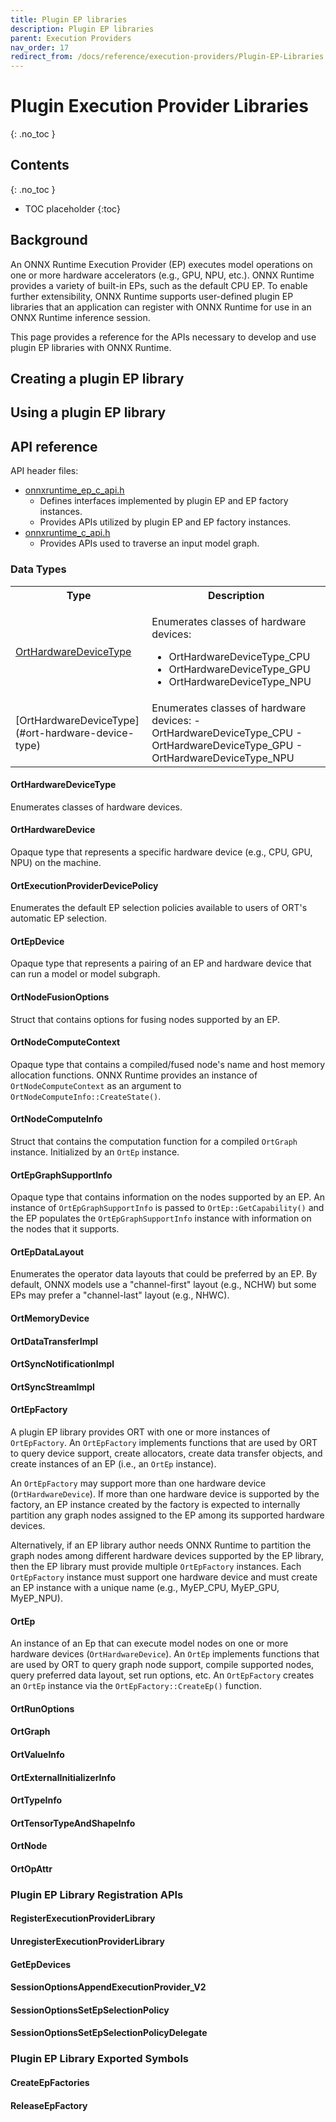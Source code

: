 ```yaml
---
title: Plugin EP libraries
description: Plugin EP libraries
parent: Execution Providers
nav_order: 17
redirect_from: /docs/reference/execution-providers/Plugin-EP-Libraries
---
```


# Plugin Execution Provider Libraries
{: .no_toc }

## Contents
{: .no_toc }

* TOC placeholder
{:toc}

## Background
An ONNX Runtime Execution Provider (EP) executes model operations on one or more hardware accelerators (e.g., GPU, NPU, etc.). ONNX Runtime provides a variety of built-in EPs, such as the default CPU EP. To enable further extensibility, ONNX Runtime supports user-defined plugin EP libraries that an application can register with ONNX Runtime for use in an ONNX Runtime inference session.<br/>

This page provides a reference for the APIs necessary to develop and use plugin EP libraries with ONNX Runtime.

## Creating a plugin EP library

## Using a plugin EP library

## API reference
API header files:
 - [onnxruntime_ep_c_api.h](https://github.com/microsoft/onnxruntime/blob/main/include/onnxruntime/core/session/onnxruntime_ep_c_api.h)
   - Defines interfaces implemented by plugin EP and EP factory instances.
   - Provides APIs utilized by plugin EP and EP factory instances.
 - [onnxruntime_c_api.h](https://github.com/microsoft/onnxruntime/blob/main/include/onnxruntime/core/session/onnxruntime_c_api.h)
   - Provides APIs used to traverse an input model graph.


### Data Types

<!-- Use an HTML table to allow embedding a code block in a cell -->
<table>
<tr>
<th>Type</th>
<th>Description</th>
</tr>

<tr>
<td>

[OrtHardwareDeviceType](#ort-hardware-device-type)

</td>
<td>

Enumerates classes of hardware devices:
- OrtHardwareDeviceType_CPU
- OrtHardwareDeviceType_GPU
- OrtHardwareDeviceType_NPU

</td>
</tr>

<tr>
<td>
[OrtHardwareDeviceType](#ort-hardware-device-type)
</td>
<td>
Enumerates classes of hardware devices:
- OrtHardwareDeviceType_CPU
- OrtHardwareDeviceType_GPU
- OrtHardwareDeviceType_NPU
</td>
</tr>
</table>


#### OrtHardwareDeviceType

Enumerates classes of hardware devices.

#### OrtHardwareDevice

Opaque type that represents a specific hardware device (e.g., CPU, GPU, NPU) on the machine.

#### OrtExecutionProviderDevicePolicy

Enumerates the default EP selection policies available to users of ORT's automatic EP selection.

#### OrtEpDevice

Opaque type that represents a pairing of an EP and hardware device that can run a model or model subgraph.

#### OrtNodeFusionOptions

Struct that contains options for fusing nodes supported by an EP.

#### OrtNodeComputeContext

Opaque type that contains a compiled/fused node's name and host memory allocation functions. ONNX Runtime provides an instance of `OrtNodeComputeContext` as an argument to `OrtNodeComputeInfo::CreateState()`.

#### OrtNodeComputeInfo

Struct that contains the computation function for a compiled `OrtGraph` instance. Initialized by an `OrtEp` instance.

#### OrtEpGraphSupportInfo

Opaque type that contains information on the nodes supported by an EP. An instance of `OrtEpGraphSupportInfo` is passed to `OrtEp::GetCapability()` and the EP populates the `OrtEpGraphSupportInfo` instance with information on the nodes that it supports.

#### OrtEpDataLayout

Enumerates the operator data layouts that could be preferred by an EP. By default, ONNX models use a "channel-first" layout (e.g., NCHW) but some EPs may prefer a "channel-last" layout (e.g., NHWC).

#### OrtMemoryDevice

#### OrtDataTransferImpl

#### OrtSyncNotificationImpl

#### OrtSyncStreamImpl

#### OrtEpFactory

A plugin EP library provides ORT with one or more instances of `OrtEpFactory`. An `OrtEpFactory` implements functions that are used by ORT to query device support, create allocators, create data transfer objects, and create instances of an EP (i.e., an `OrtEp` instance).<br/>

An `OrtEpFactory` may support more than one hardware device (`OrtHardwareDevice`). If more than one hardware device is supported by the factory, an EP instance created by the factory is expected to internally partition any graph nodes assigned to the EP among its supported hardware devices.<br/>

Alternatively, if an EP library author needs ONNX Runtime to partition the graph nodes among different hardware devices supported by the EP library, then the EP library must provide multiple `OrtEpFactory` instances. Each `OrtEpFactory` instance must support one hardware device and must create an EP instance with a unique name (e.g., MyEP_CPU, MyEP_GPU, MyEP_NPU).

#### OrtEp

An instance of an Ep that can execute model nodes on one or more hardware devices (`OrtHardwareDevice`). An `OrtEp` implements functions that are used by ORT to query graph node support, compile supported nodes, query preferred data layout, set run options, etc. An `OrtEpFactory` creates an `OrtEp` instance via the `OrtEpFactory::CreateEp()` function.

#### OrtRunOptions

#### OrtGraph

#### OrtValueInfo

#### OrtExternalInitializerInfo

#### OrtTypeInfo

#### OrtTensorTypeAndShapeInfo

#### OrtNode

#### OrtOpAttr

### Plugin EP Library Registration APIs
#### RegisterExecutionProviderLibrary

#### UnregisterExecutionProviderLibrary

#### GetEpDevices

#### SessionOptionsAppendExecutionProvider_V2

#### SessionOptionsSetEpSelectionPolicy

#### SessionOptionsSetEpSelectionPolicyDelegate


### Plugin EP Library Exported Symbols
#### CreateEpFactories

#### ReleaseEpFactory



